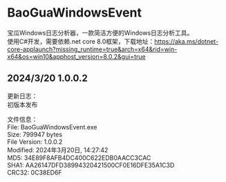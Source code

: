 # BaoGuaWindowsEvent
宝瓜Windows日志分析器，一款简洁方便的Windows日志分析工具。  
使用C#开发，需要依赖.net core 8.0框架，下载地址：https://aka.ms/dotnet-core-applaunch?missing_runtime=true&arch=x64&rid=win-x64&os=win10&apphost_version=8.0.2&gui=true

## 2024/3/20 1.0.0.2  
更新日志：  
初版本发布  

文件信息：  
File: BaoGuaWindowsEvent.exe  
Size: 799947 bytes  
File Version: 1.0.0.2  
Modified: 2024年3月20日, 14:27:42  
MD5: 34E89F8AFB4DC400C622EDB0AACC3CAC  
SHA1: AA26147DFD38994320421500CF0E16DFE35A1C3D  
CRC32: 0C38ED6F  


